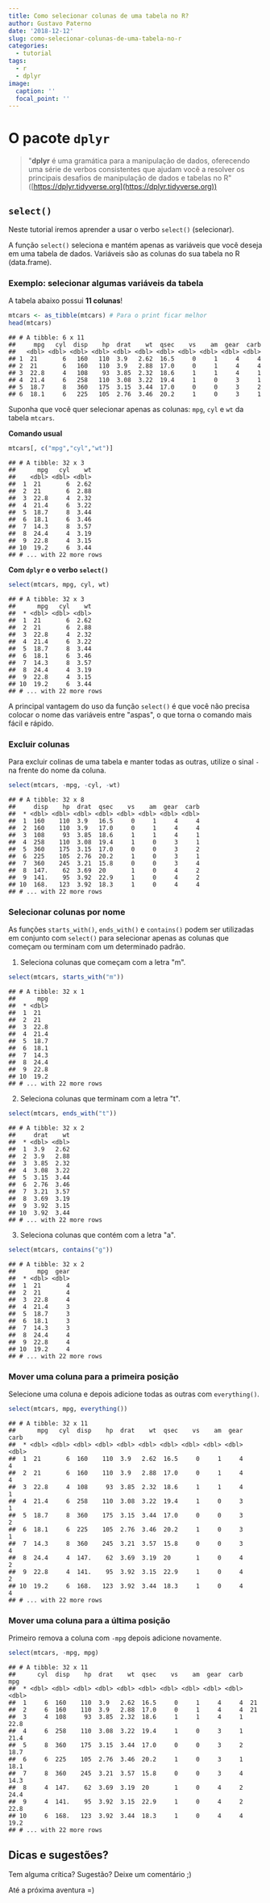 ```yaml
---
title: Como selecionar colunas de uma tabela no R?
author: Gustavo Paterno
date: '2018-12-12'
slug: como-selecionar-colunas-de-uma-tabela-no-r
categories:
  - tutorial
tags:
  - r
  - dplyr
image:
  caption: ''
  focal_point: ''
---
```




# O pacote `dplyr`

> "__dplyr__ é uma gramática para a manipulação de dados, oferecendo uma série de 
verbos consistentes que ajudam você a resolver os principais desafios de 
manipulação de dados e tabelas no R" ([https://dplyr.tidyverse.org](https://dplyr.tidyverse.org))

## `select()`

Neste tutorial iremos aprender a usar o verbo `select()` (selecionar).

A função `select()` seleciona e mantém apenas as variáveis que você deseja em uma
tabela de dados. Variáveis são as colunas do sua tabela no R (data.frame). 

### Exemplo: selecionar algumas variáveis da tabela 

A tabela abaixo possui __11 colunas__! 


```r
mtcars <- as_tibble(mtcars) # Para o print ficar melhor
head(mtcars)
```

```
## # A tibble: 6 x 11
##     mpg   cyl  disp    hp  drat    wt  qsec    vs    am  gear  carb
##   <dbl> <dbl> <dbl> <dbl> <dbl> <dbl> <dbl> <dbl> <dbl> <dbl> <dbl>
## 1  21       6   160   110  3.9   2.62  16.5     0     1     4     4
## 2  21       6   160   110  3.9   2.88  17.0     0     1     4     4
## 3  22.8     4   108    93  3.85  2.32  18.6     1     1     4     1
## 4  21.4     6   258   110  3.08  3.22  19.4     1     0     3     1
## 5  18.7     8   360   175  3.15  3.44  17.0     0     0     3     2
## 6  18.1     6   225   105  2.76  3.46  20.2     1     0     3     1
```

Suponha que você quer selecionar apenas as colunas: `mpg`, `cyl` e `wt` da
tabela `mtcars`.

__Comando usual__


```r
mtcars[, c("mpg","cyl","wt")]
```

```
## # A tibble: 32 x 3
##      mpg   cyl    wt
##    <dbl> <dbl> <dbl>
##  1  21       6  2.62
##  2  21       6  2.88
##  3  22.8     4  2.32
##  4  21.4     6  3.22
##  5  18.7     8  3.44
##  6  18.1     6  3.46
##  7  14.3     8  3.57
##  8  24.4     4  3.19
##  9  22.8     4  3.15
## 10  19.2     6  3.44
## # ... with 22 more rows
```

__Com `dplyr` e o verbo `select()`__


```r
select(mtcars, mpg, cyl, wt)
```

```
## # A tibble: 32 x 3
##      mpg   cyl    wt
##  * <dbl> <dbl> <dbl>
##  1  21       6  2.62
##  2  21       6  2.88
##  3  22.8     4  2.32
##  4  21.4     6  3.22
##  5  18.7     8  3.44
##  6  18.1     6  3.46
##  7  14.3     8  3.57
##  8  24.4     4  3.19
##  9  22.8     4  3.15
## 10  19.2     6  3.44
## # ... with 22 more rows
```

A principal vantagem do uso da função `select()` é que você não precisa colocar 
o nome das variáveis entre "aspas", o que torna o comando mais fácil e rápido. 

### Excluir colunas

Para excluir colinas de uma tabela e manter todas as outras, utilize o sinal
`-` na frente do nome da coluna.


```r
select(mtcars, -mpg, -cyl, -wt)
```

```
## # A tibble: 32 x 8
##     disp    hp  drat  qsec    vs    am  gear  carb
##  * <dbl> <dbl> <dbl> <dbl> <dbl> <dbl> <dbl> <dbl>
##  1  160    110  3.9   16.5     0     1     4     4
##  2  160    110  3.9   17.0     0     1     4     4
##  3  108     93  3.85  18.6     1     1     4     1
##  4  258    110  3.08  19.4     1     0     3     1
##  5  360    175  3.15  17.0     0     0     3     2
##  6  225    105  2.76  20.2     1     0     3     1
##  7  360    245  3.21  15.8     0     0     3     4
##  8  147.    62  3.69  20       1     0     4     2
##  9  141.    95  3.92  22.9     1     0     4     2
## 10  168.   123  3.92  18.3     1     0     4     4
## # ... with 22 more rows
```

### Selecionar colunas por nome

As funções `starts_with()`, `ends_with()` e `contains()` podem ser utilizadas em conjunto com
`select()` para selecionar apenas as colunas que começam ou terminam com um determinado padrão.

1. Seleciona colunas que começam com a letra "m".


```r
select(mtcars, starts_with("m")) 
```

```
## # A tibble: 32 x 1
##      mpg
##  * <dbl>
##  1  21  
##  2  21  
##  3  22.8
##  4  21.4
##  5  18.7
##  6  18.1
##  7  14.3
##  8  24.4
##  9  22.8
## 10  19.2
## # ... with 22 more rows
```

2. Seleciona colunas que terminam com a letra "t".


```r
select(mtcars, ends_with("t")) 
```

```
## # A tibble: 32 x 2
##     drat    wt
##  * <dbl> <dbl>
##  1  3.9   2.62
##  2  3.9   2.88
##  3  3.85  2.32
##  4  3.08  3.22
##  5  3.15  3.44
##  6  2.76  3.46
##  7  3.21  3.57
##  8  3.69  3.19
##  9  3.92  3.15
## 10  3.92  3.44
## # ... with 22 more rows
```

3. Seleciona colunas que contém com a letra "a".


```r
select(mtcars, contains("g")) 
```

```
## # A tibble: 32 x 2
##      mpg  gear
##  * <dbl> <dbl>
##  1  21       4
##  2  21       4
##  3  22.8     4
##  4  21.4     3
##  5  18.7     3
##  6  18.1     3
##  7  14.3     3
##  8  24.4     4
##  9  22.8     4
## 10  19.2     4
## # ... with 22 more rows
```

### Mover uma coluna para a primeira posição

Selecione uma coluna e depois adicione todas as outras com `everything()`.


```r
select(mtcars, mpg, everything()) 
```

```
## # A tibble: 32 x 11
##      mpg   cyl  disp    hp  drat    wt  qsec    vs    am  gear  carb
##  * <dbl> <dbl> <dbl> <dbl> <dbl> <dbl> <dbl> <dbl> <dbl> <dbl> <dbl>
##  1  21       6  160    110  3.9   2.62  16.5     0     1     4     4
##  2  21       6  160    110  3.9   2.88  17.0     0     1     4     4
##  3  22.8     4  108     93  3.85  2.32  18.6     1     1     4     1
##  4  21.4     6  258    110  3.08  3.22  19.4     1     0     3     1
##  5  18.7     8  360    175  3.15  3.44  17.0     0     0     3     2
##  6  18.1     6  225    105  2.76  3.46  20.2     1     0     3     1
##  7  14.3     8  360    245  3.21  3.57  15.8     0     0     3     4
##  8  24.4     4  147.    62  3.69  3.19  20       1     0     4     2
##  9  22.8     4  141.    95  3.92  3.15  22.9     1     0     4     2
## 10  19.2     6  168.   123  3.92  3.44  18.3     1     0     4     4
## # ... with 22 more rows
```

### Mover uma coluna para a última posição

Primeiro remova a coluna com `-mpg` depois adicione novamente.


```r
select(mtcars, -mpg, mpg) 
```

```
## # A tibble: 32 x 11
##      cyl  disp    hp  drat    wt  qsec    vs    am  gear  carb   mpg
##  * <dbl> <dbl> <dbl> <dbl> <dbl> <dbl> <dbl> <dbl> <dbl> <dbl> <dbl>
##  1     6  160    110  3.9   2.62  16.5     0     1     4     4  21  
##  2     6  160    110  3.9   2.88  17.0     0     1     4     4  21  
##  3     4  108     93  3.85  2.32  18.6     1     1     4     1  22.8
##  4     6  258    110  3.08  3.22  19.4     1     0     3     1  21.4
##  5     8  360    175  3.15  3.44  17.0     0     0     3     2  18.7
##  6     6  225    105  2.76  3.46  20.2     1     0     3     1  18.1
##  7     8  360    245  3.21  3.57  15.8     0     0     3     4  14.3
##  8     4  147.    62  3.69  3.19  20       1     0     4     2  24.4
##  9     4  141.    95  3.92  3.15  22.9     1     0     4     2  22.8
## 10     6  168.   123  3.92  3.44  18.3     1     0     4     4  19.2
## # ... with 22 more rows
```

## Dicas e sugestões?

Tem alguma crítica? Sugestão? Deixe um comentário ;) 

Até a próxima aventura =)
 
